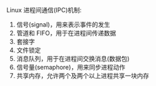 
Linux 进程间通信(IPC)机制:

1. 信号(signal)，用来表示事件的发生
2. 管道和 FIFO，用于在进程间传递数据
3. 套接字
4. 文件锁定
5. 消息队列，用于在进程间交换消息(数据包)
6. 信号量(semaphore)，用来同步进程动作
7. 共享内存，允许两个及两个以上进程共享一块内存
